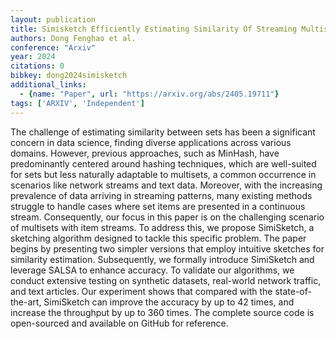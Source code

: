 ```yaml
---
layout: publication
title: Simisketch Efficiently Estimating Similarity Of Streaming Multisets
authors: Dong Fenghao et al.
conference: "Arxiv"
year: 2024
citations: 0
bibkey: dong2024simisketch
additional_links:
  - {name: "Paper", url: "https://arxiv.org/abs/2405.19711"}
tags: ['ARXIV', 'Independent']
---
```

The challenge of estimating similarity between sets has been a significant
concern in data science, finding diverse applications across various domains.
However, previous approaches, such as MinHash, have predominantly centered
around hashing techniques, which are well-suited for sets but less naturally
adaptable to multisets, a common occurrence in scenarios like network streams
and text data. Moreover, with the increasing prevalence of data arriving in
streaming patterns, many existing methods struggle to handle cases where set
items are presented in a continuous stream. Consequently, our focus in this
paper is on the challenging scenario of multisets with item streams. To address
this, we propose SimiSketch, a sketching algorithm designed to tackle this
specific problem. The paper begins by presenting two simpler versions that
employ intuitive sketches for similarity estimation. Subsequently, we formally
introduce SimiSketch and leverage SALSA to enhance accuracy. To validate our
algorithms, we conduct extensive testing on synthetic datasets, real-world
network traffic, and text articles. Our experiment shows that compared with the
state-of-the-art, SimiSketch can improve the accuracy by up to 42 times, and
increase the throughput by up to 360 times. The complete source code is
open-sourced and available on GitHub for reference.

